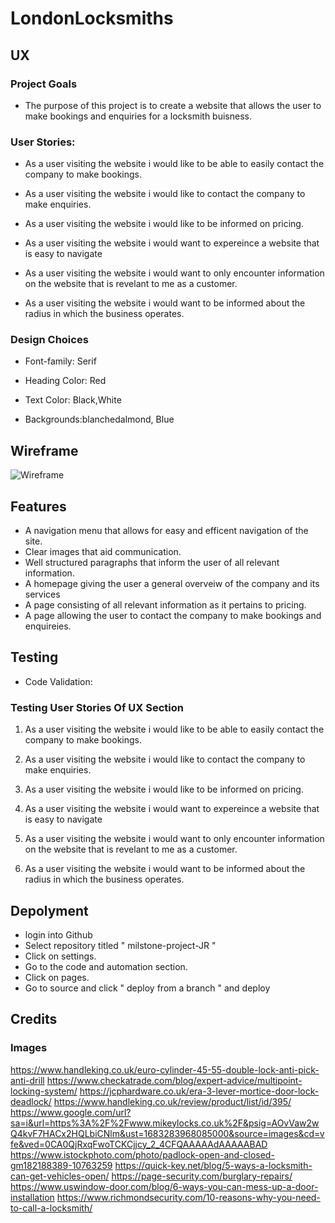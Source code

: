 # LondonLocksmiths 

## UX
### Project Goals

* The purpose of this project is to create a website that allows the user to make bookings and enquiries for a locksmith buisness.

### User Stories:

* As a user visiting the website i would like to be able to easily contact the company to make bookings.

* As a user visiting the website i would like to contact the company to make enquiries.

* As a user visiting the website i would like to be informed on pricing.

* As a user visiting the website i would want to expereince a website that is easy to navigate

* As a user visiting the website i would want to only encounter information on the website that is revelant to me as a customer.

* As a user visiting the website i would want to be informed about the radius in which the business operates.

### Design Choices

 * Font-family: Serif 

 * Heading Color: Red 

 * Text Color: Black,White

 * Backgrounds:blanchedalmond, Blue


## Wireframe

![Wireframe](wireframe.png)

## Features 

* A navigation menu that allows for easy and efficent navigation of the site.
* Clear images that aid communication.
* Well structured paragraphs that inform the user of all relevant information.
* A homepage giving the user a general overveiw of the company and its services 
* A page consisting of all relevant information as it pertains to pricing.
* A page allowing the user to contact the company to make bookings and enquireies. 









## Testing

* Code Validation:
### Testing User Stories Of UX Section
1. As a user visiting the website i would like to be able to easily contact the company to make bookings.

2. As a user visiting the website i would like to contact the company to make enquiries.

3. As a user visiting the website i would like to be informed on pricing.

4. As a user visiting the website i would want to expereince a website that is easy to navigate

5. As a user visiting the website i would want to only encounter information on the website that is revelant to me as a customer.

6. As a user visiting the website i would want to be informed about the radius in which the business operates.


## Depolyment 

* login into Github
* Select repository titled " milstone-project-JR "
* Click on settings.
* Go to the code and automation section.
* Click on pages.
* Go to source and click " deploy from a branch " and deploy


## Credits
### Images
https://www.handleking.co.uk/euro-cylinder-45-55-double-lock-anti-pick-anti-drill
https://www.checkatrade.com/blog/expert-advice/multipoint-locking-system/
https://jcphardware.co.uk/era-3-lever-mortice-door-lock-deadlock/
https://www.handleking.co.uk/review/product/list/id/395/
https://www.google.com/url?sa=i&url=https%3A%2F%2Fwww.mikeylocks.co.uk%2F&psig=AOvVaw2wQ4kvF7HACx2HQLbiCNlm&ust=1683283968085000&source=images&cd=vfe&ved=0CA0QjRxqFwoTCKCjjcy_2_4CFQAAAAAdAAAAABAD
https://www.istockphoto.com/photo/padlock-open-and-closed-gm182188389-10763259
https://quick-key.net/blog/5-ways-a-locksmith-can-get-vehicles-open/
https://page-security.com/burglary-repairs/
https://www.uswindow-door.com/blog/6-ways-you-can-mess-up-a-door-installation
https://www.richmondsecurity.com/10-reasons-why-you-need-to-call-a-locksmith/




